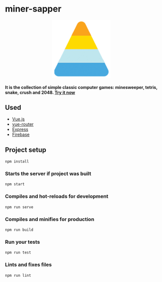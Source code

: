 # miner-sapper

<p align="center">
  <img src="public/favicons/android-icon-192x192.png" alt="miner-sapper">
</p>

#### It is the collection of simple classic computer games: minesweeper, tetris, snake, crush and 2048. [Try it now](http://miner-sapper.herokuapp.com)

## Used

* [Vue.js](https://vuejs.org/)
* [vue-router](https://router.vuejs.org/)
* [Express](https://expressjs.com/)
* [Firebase](https://firebase.google.com/)

## Project setup
```
npm install
```

### Starts the server if project was built
```
npm start
```

### Compiles and hot-reloads for development
```
npm run serve
```

### Compiles and minifies for production
```
npm run build
```

### Run your tests
```
npm run test
```

### Lints and fixes files
```
npm run lint
```

